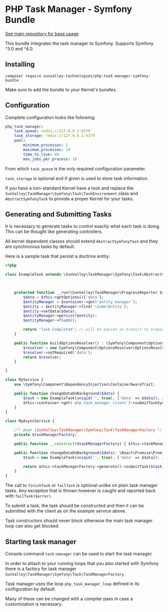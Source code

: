 # PHP Task Manager - Symfony Bundle

[See main repository for base usage](https://github.com/sunvalley-technologies/php-task-manager)

This bundle integrates the task manager to Symfony. Supports Symfony ^3.0 and ^4.0.

## Installing

``
composer require sunvalley-technologies/php-task-manager-symfony-bundle
``

Make sure to add the bundle to your Kernel's bundles.

## Configuration

Complete configuration looks like following:

````yaml
php_task_manager:
    task_queue: redis://127.0.0.1:6379
    task_storage: redis://127.0.0.1:6379
    pool:
        minimum_processes: 1
        maximum_processes: 10
        time_to_live: 60
        max_jobs_per_process: 10
````

From which `task_queue` is the only required configuration parameter.

`task_storage` is optional and if given is used to store task information. 

If you have a non-standard Kernel have a look and replace the `SunValley\TaskManager\Symfony\Task\TaskEnvironment` class 
and `AbstractSymfonyTask` to provide a proper Kernel for your tasks.

## Generating and Submitting Tasks

It is necessary to generate tasks to control exactly what each task is doing. This can be thought like generating controllers.

All kernel dependent classes should extend `AbstractSymfonyTask` and they are synchronous tasks by default.

Here is a sample task that persist a doctrine entity:

````php
<?php

class ExampleTask extends \SunValley\TaskManager\Symfony\Task\AbstractSymfonyTask {
    


    protected function __run(\SunValley\TaskManager\ProgressReporter $reporter,\Symfony\Component\DependencyInjection\ContainerInterface $container){
        $data = $this->getOptions()['data'];
        $entityManager = $container->get('entity_manager');
        $entity = $entityManager->find('\Some\Entity');
        $entity->setData($data);
        $entityManager->persist($entity);
        $entityManager->flush();

        return 'Task Completed'; // will be passed as $result to $reporter->finishTask($result) if it is not called or failed before 
    }

    public function buildOptionsResolver() : \Symfony\Component\OptionsResolver\OptionsResolver{
        $resolver = new Symfony\Component\OptionsResolver\OptionsResolver();
        $resolver->setRequired('data');
        return $resolver;
    }

}

class MyService {
    use \Symfony\Component\DependencyInjection\ContainerAwareTrait;

    public function changeDataOnBackground($data) {
        $task = new ExampleTask(uniqid('', true), ['data' => $data]); // this can throw an exception if options are invalid
        $this->container->get('php_task_manager_client')->submitTaskSync($task);
    }
}

class MyAsyncService {

    /** @var \SunValley\TaskManager\Symfony\Task\TaskManagerFactory */
    private $taskManagerFactory;

    public function __construct($taskManagerFactory) { $this->taskManagerFactory = $taskManagerFactory; }

    public function changeDataOnBackground($data): \React\Promise\PromiseInterface {
        $task = new ExampleTask(uniqid('', true), ['data' => $data]); // this can throw an exception if options are invalid

        return $this->taskManagerFactory->generate()->submitTask($task);
    }
}

````

The call to `finishTask` or `failTask` is optional unlike on plain task manager tasks. Any exception that is thrown however is caught and reported back with `failTask($error)`.

To submit a task, the task should be constructed and then it can be submitted with the client as on the example service above.

Task constructors should never block otherwise the main task manager loop can also get blocked.

## Starting task manager

Console command `task:manager` can be used to start the task manager.

In order to attach to your running loops that you also started with Symfony there is a factory for task manager `SunValley\TaskManager\Symfony\Task\TaskManagerFactory`.

Task manager uses the loop `php_task_manager_loop` defined in its configuration by default.

Many of these can be changed with a compiler pass in case a customization is necessary. 

